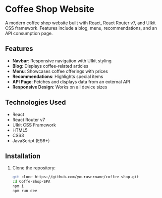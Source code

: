 # Coffee Shop Website

A modern coffee shop website built with React, React Router v7, and UIkit CSS framework. Features include a blog, menu, recommendations, and an API consumption page.

## Features

- **Navbar**: Responsive navigation with UIkit styling
- **Blog**: Displays coffee-related articles
- **Menu**: Showcases coffee offerings with prices
- **Recommendations**: Highlights special items
- **API Page**: Fetches and displays data from an external API
- **Responsive Design**: Works on all device sizes

## Technologies Used

- React
- React Router v7
- UIkit CSS Framework
- HTML5
- CSS3
- JavaScript (ES6+)

## Installation

1. Clone the repository:
   ```bash
   git clone https://github.com/yourusername/coffee-shop.git
   cd Coffe-Shop-SPA
   npm i
   npm run dev
   ```
